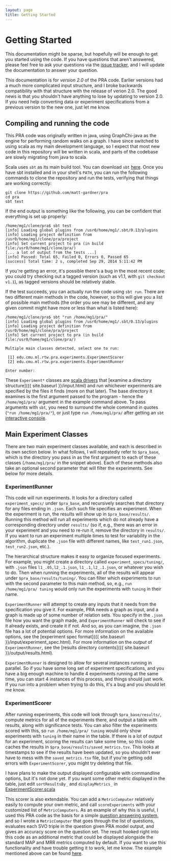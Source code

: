 ```yaml
---
layout: page
title: Getting Started
---
```

# Getting Started

This documentation might be sparse, but hopefully will be enough to get you started using the code.
If you have questions that aren't answered, please feel free to ask your questions via the [issue
tracker](https://github.com/matt-gardner/pra/issues), and I will update the documentation to answer
your question.

This documentation is for *version 2.0* of the PRA code.  Earlier versions had a much more
complicated input structure, and I broke backwards compatibility with that structure with the
release of verion 2.0.  The good news is that you shouldn't have anything to lose by updating to
version 2.0.  If you need help converting data or experiment specifications from a previous
version to the new one, just let me know.

## Compiling and running the code

This PRA code was originally written in java, using GraphChi-java as the engine for performing
random walks on a graph.  I have since switched to using scala as my main development language, so
I expect that most new code in this repository will be written in scala, and parts of the codebase
are slowly migrating from java to scala.

Scala uses `sbt` as its main build tool.  You can download `sbt`
[here](http://www.scala-sbt.org/download.html).  Once you have sbt installed and in your shell's
`PATH`, you can run the following commands to clone the repository and run the tests, verifying
that things are working correctly:

```
git clone https://github.com/matt-gardner/pra
cd pra
sbt test
```

If the end output is something like the following, you can be confident that everything is set up
properly:

```
/home/mg1/clone/pra$ sbt test
[info] Loading global plugins from /usr0/home/mg1/.sbt/0.13/plugins
[info] Loading project definition from /usr0/home/mg1/clone/pra/project
[info] Set current project to pra (in build file:/usr0/home/mg1/clone/pra/)
[... a lot of output from the tests ...]
[info] Passed: Total 65, Failed 0, Errors 0, Passed 65
[success] Total time: 2 s, completed Sep 29, 2014 5:11:42 PM
```

If you're getting an error, it's possible there's a bug in the most recent code; you could try
checking out a tagged version (such as v1.1, with `git checkout v1.1`), as tagged versions should
be relatively stable.

If the test succeeds, you can actually run the code using `sbt run`.  There are two different main
methods in the code, however, so this will give you a list of possible main methods (the order you
see may be different, and any given commit might have more or less than what is listed here):

```
/home/mg1/clone/pra$ sbt "run /home/mg1/pra/"
[info] Loading global plugins from /usr0/home/mg1/.sbt/0.13/plugins
[info] Loading project definition from /usr0/home/mg1/clone/pra/project
[info] Set current project to pra (in build file:/usr0/home/mg1/clone/pra/)

Multiple main classes detected, select one to run:

 [1] edu.cmu.ml.rtw.pra.experiments.ExperimentScorer
 [2] edu.cmu.ml.rtw.pra.experiments.ExperimentRunner

Enter number:
```

These `Experiment*` classes are [scala
drivers](https://github.com/matt-gardner/pra/tree/master/src/main/scala/edu/cmu/ml/rtw/pra/experiments)
that [examine a directory structure]({{ site.baseurl }}/input.html) and run whichever experiments
are specified by the files it finds (more on that later).  The base directory it examines is the
first argument passed to the program - hence the `/home/mg1/pra/` argument in the example command
above.  To pass arguments with `sbt`, you need to surround the whole command in quotes (`"run
/home/mg1/pra/"`), or just type `run /home/mg1/pra/` after getting an `sbt` [interactive
console](http://www.scala-sbt.org/0.13/tutorial/Running.html).

## Main Experiment Classes

There are two main experiment classes available, and each is described in its own section below.
In what follows, I will repeatedly refer to `$pra_base`, which is the directory you pass in as the
first argument to each of these classes (`/home/mg1/pra/` in the snippet above).  Each of these
methods also take an optional second parameter that will filter the experiments.  See below for
more details.

### ExperimentRunner

This code will run experiments.  It looks for a directory called `experiment_specs/` under
`$pra_base`, and recursively searches that directory for any files ending in `.json`.  Each such
file specifies an experiment.  When the experiment is run, the results will show up in
`$pra_base/results/`.  Running this method will run all experiments which do not already have a
corresponding directory under `results/` (so if, e.g., there was an error in your experiment and
you need to re-run it, remove the directory in `results/`.  If you want to run an experiment
multiple times to test for variability in the algorithm, duplicate the `.json` file with different
names, like `test_run1.json`, `test_run2.json`, etc.).

The hierarchical structure makes it easy to organize focused experiments.  For example, you might
create a directory called `experiment_specs/tuning/`, with `.json` files `l1_.05,l2_.1.json`,
`l1_.1,l2_.1.json`, or whatever you wish to do.  Then when running the experiments, all of the
results will appear under `$pra_base/results/tuning/`.  You can filter which experiments to run
with the second parameter to this main method, so, e.g., `run /home/mg1/pra/ tuning` would only run
the experiments with `tuning` in their name.

`ExperimentRunner` will attempt to create any inputs that it needs from the specification you give
it.  For example, PRA needs a graph as input, and a graph is made up of some number of relation
sets.  You specify in the `.json` file how you want the graph made, and `ExperimentRunner` will
check to see if it already exists, and create it if not.  And so, as you can imagine, the `.json`
file has a lot of potential options.  For more information on the available options, see the
[experiment spec format]({{ site.baseurl }}/input/experiment_spec.html).  For more information on
the _output_ of `ExperimentRunner`, see the
[results directory contents]({{ site.baseurl }}/output/results.html).

`ExperimentRunner` is designed to allow for several instances running in parallel.  So if you have
some long set of experiment specifications, and you have a big enough machine to handle 4
experiments running at the same time, you can start 4 instances of this process, and things should
just work.  If you run into a problem when trying to do this, it's a bug and you should let me
know.

### ExperimentScorer

After running experiments, this code will look through `$pra_base/results/`, compute metrics for
all of the experiments there, and output a table with results, along with significance tests.  You
can also filter the experiments scored with this, so `run /home/mg1/pra/ tuning` would only show
experiments with `tuning` in their name in the table.  If there is a lot of output for an
experiment, scoring the results can take some time, so this code caches the results in
`$pra_base/results/saved_metrics.tsv`.  This looks at timestamps to see if the results have been
updated, so you shouldn't ever have to mess with the `saved_metrics.tsv` file, but if you're
getting odd errors with `ExperimentScorer`, you might try deleting that file.

I have plans to make the output displayed configurable with commandline options, but it's not done
yet.  If you want some other metric displayed in the table, just edit `sortResultsBy_` and
`displayMetrics_` in
[ExperimentScorer.scala](https://github.com/matt-gardner/pra/blob/master/src/main/scala/edu/cmu/ml/rtw/pra/experiments/ExperimentScorer.scala#L23)

This scorer is also extendable.  You can add a `MetricComputer` relatively easily to compute your
own metric, and call `scoreExperiments` with your customized list of `MetricComputers`.  As an
example of why this is useful, I used this PRA code as the basis for a simple [question answering
system](https://github.com/matt-gardner/qapra), and so I wrote a `MetricComputer` that goes through
the list of questions, evaluates each SVO triple in the question given PRA model output, and gives
an accuracy score on the question set.  The result hooked right into this code as an additional
metric that could be displayed alongside the standard MAP and MRR metrics computed by default.  If
you want to use this functionality and have trouble getting it to work, let me know.  The example
mentioned above can be found
[here](https://github.com/matt-gardner/qapra/blob/master/src/main/scala/org/allenai/qapra/QuestionScorer.scala#L37).
